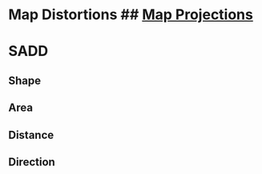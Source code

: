 # Map Distortions ## [Map Projections](./../map-projections/)

# SADD

## Shape
## Area
## Distance
## Direction